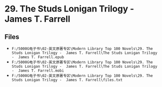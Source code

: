 # 29. The Studs Lonigan Trilogy -  James T. Farrell

## Files

- `F:/5000G电子书\02-英文原著专区\Modern Library Top 100 Novels\29. The Studs Lonigan Trilogy -  James T. Farrell\The Studs Lonigan Trilogy -  James T. Farrell.epub`
- `F:/5000G电子书\02-英文原著专区\Modern Library Top 100 Novels\29. The Studs Lonigan Trilogy -  James T. Farrell\The Studs Lonigan Trilogy -  James T. Farrell.mobi`
- `F:/5000G电子书\02-英文原著专区\Modern Library Top 100 Novels\29. The Studs Lonigan Trilogy -  James T. Farrell\files.txt`
